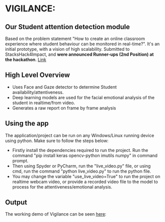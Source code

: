 # VIGILANCE:
## Our Student attention detection module

Based on the problem statement "How to create an online classroom experience where student behaviour can be monitored in real-time?". It's an initial prototype, with a vision of high scalability. Submitted to StacksHack4Impact, and <b>were announced Runner-ups (2nd Position) at the hackathon</b>. <a href="https://www.linkedin.com/posts/stacks-pakistan_stackshack4impact-activity-6783103056239304704-RNpA">Link</a>

## High Level Overview
  * Uses Face and Gaze detector to determine Student availability/attentiveness.
  * Deep learning models are used for the facial emotional analysis of the student in realtime/from video.
  * Generates a raw report on frame by frame analysis
  
## Using the app

The application/project can be run on any Windows/Linux running device using python. Make sure to follow the steps below:
  * Firstly install the dependencies required to run the project. Run the command "pip install keras opencv-python imutils numpy" in command prompt.
  * Then using Spyder or PyCharm, run the "live_video.py" file, or using cmd, run the command "python live_video.py" to run the python file.
  * You may change the variable "use_live_video=True" to run the project on realtime webcam video, or provide a recorded video file to the model to process for the attentiveness/emotional analysis.

## Output

The working demo of Vigilance can be seen <a href = "https://drive.google.com/file/d/1bSe1jPE_ahDKvxGTjymriboka7_29E4d/view?usp=drive_link">here</a>:
